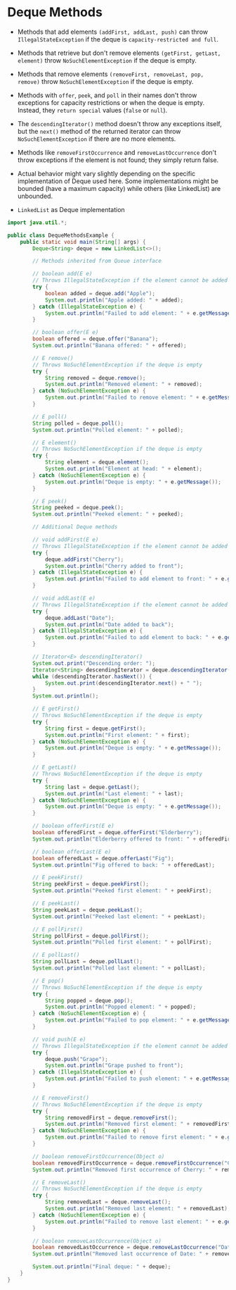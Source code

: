 # Deque Methods

- Methods that add elements `(addFirst, addLast, push)` can throw `IllegalStateException` if the deque is `capacity-restricted and full`.
- Methods that retrieve but don't remove elements `(getFirst, getLast, element)` throw `NoSuchElementException` if the deque is empty.
- Methods that remove elements `(removeFirst, removeLast, pop, remove)` throw `NoSuchElementException` if the deque is empty.
- Methods with `offer`, `peek`, and `poll` in their names don't throw exceptions for capacity restrictions or when the deque is empty. Instead, they `return special` values (`false` or `null`).
- The `descendingIterator()` method doesn't throw any exceptions itself, but the `next()` method of the returned iterator can throw `NoSuchElementException` if there are no more elements.
- Methods like `removeFirstOccurrence` and `removeLastOccurrence` don't throw exceptions if the element is not found; they simply return false.
- Actual behavior might vary slightly depending on the specific implementation of Deque used here. Some implementations might be bounded (have a maximum capacity) while others (like LinkedList) are unbounded.

- `LinkedList` as Deque implementation
```java
import java.util.*;

public class DequeMethodsExample {
    public static void main(String[] args) {
        Deque<String> deque = new LinkedList<>();

        // Methods inherited from Queue interface

        // boolean add(E e)
        // Throws IllegalStateException if the element cannot be added due to capacity restrictions
        try {
            boolean added = deque.add("Apple");
            System.out.println("Apple added: " + added);
        } catch (IllegalStateException e) {
            System.out.println("Failed to add element: " + e.getMessage());
        }

        // boolean offer(E e)
        boolean offered = deque.offer("Banana");
        System.out.println("Banana offered: " + offered);

        // E remove()
        // Throws NoSuchElementException if the deque is empty
        try {
            String removed = deque.remove();
            System.out.println("Removed element: " + removed);
        } catch (NoSuchElementException e) {
            System.out.println("Failed to remove element: " + e.getMessage());
        }

        // E poll()
        String polled = deque.poll();
        System.out.println("Polled element: " + polled);

        // E element()
        // Throws NoSuchElementException if the deque is empty
        try {
            String element = deque.element();
            System.out.println("Element at head: " + element);
        } catch (NoSuchElementException e) {
            System.out.println("Deque is empty: " + e.getMessage());
        }

        // E peek()
        String peeked = deque.peek();
        System.out.println("Peeked element: " + peeked);

        // Additional Deque methods

        // void addFirst(E e)
        // Throws IllegalStateException if the element cannot be added due to capacity restrictions
        try {
            deque.addFirst("Cherry");
            System.out.println("Cherry added to front");
        } catch (IllegalStateException e) {
            System.out.println("Failed to add element to front: " + e.getMessage());
        }

        // void addLast(E e)
        // Throws IllegalStateException if the element cannot be added due to capacity restrictions
        try {
            deque.addLast("Date");
            System.out.println("Date added to back");
        } catch (IllegalStateException e) {
            System.out.println("Failed to add element to back: " + e.getMessage());
        }

        // Iterator<E> descendingIterator()
        System.out.print("Descending order: ");
        Iterator<String> descendingIterator = deque.descendingIterator();
        while (descendingIterator.hasNext()) {
            System.out.print(descendingIterator.next() + " ");
        }
        System.out.println();

        // E getFirst()
        // Throws NoSuchElementException if the deque is empty
        try {
            String first = deque.getFirst();
            System.out.println("First element: " + first);
        } catch (NoSuchElementException e) {
            System.out.println("Deque is empty: " + e.getMessage());
        }

        // E getLast()
        // Throws NoSuchElementException if the deque is empty
        try {
            String last = deque.getLast();
            System.out.println("Last element: " + last);
        } catch (NoSuchElementException e) {
            System.out.println("Deque is empty: " + e.getMessage());
        }

        // boolean offerFirst(E e)
        boolean offeredFirst = deque.offerFirst("Elderberry");
        System.out.println("Elderberry offered to front: " + offeredFirst);

        // boolean offerLast(E e)
        boolean offeredLast = deque.offerLast("Fig");
        System.out.println("Fig offered to back: " + offeredLast);

        // E peekFirst()
        String peekFirst = deque.peekFirst();
        System.out.println("Peeked first element: " + peekFirst);

        // E peekLast()
        String peekLast = deque.peekLast();
        System.out.println("Peeked last element: " + peekLast);

        // E pollFirst()
        String pollFirst = deque.pollFirst();
        System.out.println("Polled first element: " + pollFirst);

        // E pollLast()
        String pollLast = deque.pollLast();
        System.out.println("Polled last element: " + pollLast);

        // E pop()
        // Throws NoSuchElementException if the deque is empty
        try {
            String popped = deque.pop();
            System.out.println("Popped element: " + popped);
        } catch (NoSuchElementException e) {
            System.out.println("Failed to pop element: " + e.getMessage());
        }

        // void push(E e)
        // Throws IllegalStateException if the element cannot be added due to capacity restrictions
        try {
            deque.push("Grape");
            System.out.println("Grape pushed to front");
        } catch (IllegalStateException e) {
            System.out.println("Failed to push element: " + e.getMessage());
        }

        // E removeFirst()
        // Throws NoSuchElementException if the deque is empty
        try {
            String removedFirst = deque.removeFirst();
            System.out.println("Removed first element: " + removedFirst);
        } catch (NoSuchElementException e) {
            System.out.println("Failed to remove first element: " + e.getMessage());
        }

        // boolean removeFirstOccurrence(Object o)
        boolean removedFirstOccurrence = deque.removeFirstOccurrence("Cherry");
        System.out.println("Removed first occurrence of Cherry: " + removedFirstOccurrence);

        // E removeLast()
        // Throws NoSuchElementException if the deque is empty
        try {
            String removedLast = deque.removeLast();
            System.out.println("Removed last element: " + removedLast);
        } catch (NoSuchElementException e) {
            System.out.println("Failed to remove last element: " + e.getMessage());
        }

        // boolean removeLastOccurrence(Object o)
        boolean removedLastOccurrence = deque.removeLastOccurrence("Date");
        System.out.println("Removed last occurrence of Date: " + removedLastOccurrence);

        System.out.println("Final deque: " + deque);
    }
}
```
